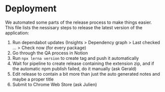 Deployment
=== 

We automated some parts of the release process to make things easier. This file lists the nessisary steps to release the latest version of the application:

1. Run dependabot updates (Insights > Dependency graph > Last checked ... > Check now (for every package)
2. Go through the QA process in Notion
3. Run `npx lerna version` to create tag and push it automatically
4. Wait for pipeline to create release containing the extension zip, and if the automatic npm publish failed, do it manually (ask Gerald)
5. Edit release to contain a bit more than just the auto generated notes and maybe a proper title
6. Submit to Chrome Web Store (ask Julien)
